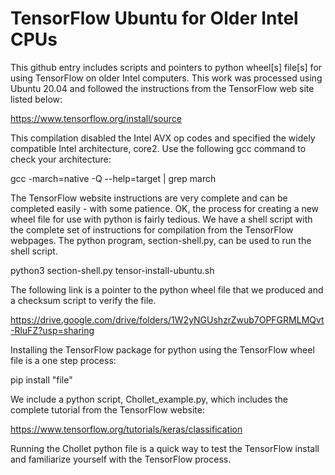 # TensorFlow Ubuntu for Older Intel CPUs
This github entry includes scripts and pointers to python wheel[s] file[s] for using TensorFlow on older Intel computers.  This work was processed using Ubuntu 20.04 and followed the instructions from the TensorFlow web site listed below:

  https://www.tensorflow.org/install/source

This compilation disabled the Intel AVX op codes and specified the widely compatible Intel architecture, core2.  Use the following gcc command to check your architecture:

  gcc -march=native -Q --help=target | grep march

The TensorFlow website instructions are very complete and can be completed easily - with some patience.  OK, the process for creating a new wheel file for use with python is fairly tedious.  We have a shell script with the complete set of instructions for compilation from the TensorFlow webpages.  The python program, section-shell.py, can be used to run the shell script.

  python3 section-shell.py tensor-install-ubuntu.sh

The following link is a pointer to the python wheel file that we produced and a checksum script to verify the file.

  https://drive.google.com/drive/folders/1W2yNGUshzrZwub7OPFGRMLMQvt-RluFZ?usp=sharing

Installing the TensorFlow package for python using the TensorFlow wheel file is a one step process:

pip install "file"
  
We include a python script, Chollet_example.py, which includes the complete tutorial from the TensorFlow website:
 
  https://www.tensorflow.org/tutorials/keras/classification
 
Running the Chollet python file is a quick way to test the TensorFlow install and familiarize yourself with the TensorFlow process.
 
